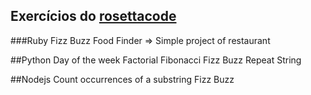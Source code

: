 ## Exercícios do [rosettacode](http://rosettacode.org/wiki/Category:Programming_Tasks)

###Ruby
        Fizz Buzz
        Food Finder => Simple project of restaurant

##Python
	Day of the week
	Factorial
	Fibonacci
	Fizz Buzz
	Repeat String

##Nodejs
	Count occurrences of a substring
	Fizz Buzz
